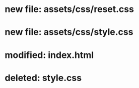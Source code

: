#	new file:   assets/css/reset.css
#	new file:   assets/css/style.css
#	modified:   index.html
#	deleted:    style.css
#
